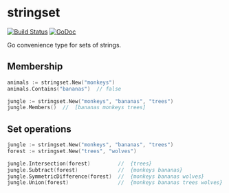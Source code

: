 # stringset

[![Build Status](https://travis-ci.org/jamesjoshuahill/stringset.svg?branch=master)](https://travis-ci.org/jamesjoshuahill/stringset) [![GoDoc](https://godoc.org/github.com/jamesjoshuahill/stringset?status.svg)](https://godoc.org/github.com/jamesjoshuahill/stringset)

Go convenience type for sets of strings.

## Membership
```go
animals := stringset.New("monkeys")
animals.Contains("bananas")  // false

jungle := stringset.New("monkeys", "bananas", "trees")
jungle.Members()  //  [bananas monkeys trees]
```

## Set operations
```go
jungle := stringset.New("monkeys", "bananas", "trees")
forest := stringset.New("trees", "wolves")

jungle.Intersection(forest)         //  {trees}
jungle.Subtract(forest)             //  {monkeys bananas}
jungle.SymmetricDifference(forest)  //  {monkeys bananas wolves}
jungle.Union(forest)                //  {monkeys bananas trees wolves}
```
